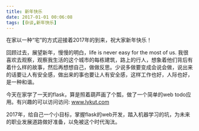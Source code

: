 ```yaml
---
title: 新年快乐
date: 2017-01-01 00:06:08
tags: [杂谈,新年快乐]
---
```


在家以一种“宅”的方式迎接着2017年的到来，祝大家新年快乐！

回顾过去，展望新年，慢慢的明白，life is never easy for the most of us. 我很喜欢去观察，观察我生活的这个城市的每栋建筑，路上的行人，想象着他们背后有着什么样的故事，然后再想想自己，做做反思。少说多做要变成会说会做，说出来的话要让人有安全感，做出来的事也要让人有安全感，这样工作也好，人际也好，是一种和谐。

今天在家学了一天的flask，算是照着葫芦画了个瓢，做了一个简单的web todo应用。有兴趣的可以访问访问: www.lykut.com

2017年，给自己一个小目标，掌握flask的web开发，踏入机器学习的坑，为未来的职业发展道路做好准备，以免被这个时代淘汰。

